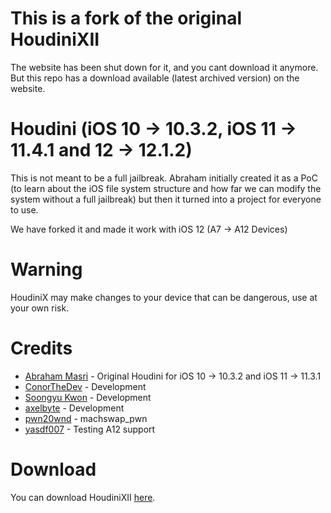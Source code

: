 # This is a fork of the original HoudiniXII
The website has been shut down for it, and you cant download it anymore. But this repo has a download available (latest archived version) on the website.


# Houdini (iOS 10 -> 10.3.2, iOS 11 -> 11.4.1 and 12 -> 12.1.2)
This is not meant to be a full jailbreak. Abraham initially created it as a PoC (to learn about the iOS file system structure and how far we can modify the system without a full jailbreak) but then it turned into a project for everyone to use.

We have forked it and made it work with iOS 12 (A7 -> A12 Devices)

# Warning
HoudiniX may make changes to your device that can be dangerous, use at your own risk.

# Credits
- [Abraham Masri](https://twitter.com/cheesecakeufo) - Original Houdini for iOS 10 -> 10.3.2 and iOS 11 -> 11.3.1
- [ConorTheDev](https://twitter.com/ConorTheDev) - Development
- [Soongyu Kwon](https://twitter.com/iospeterdev) - Development
- [axelbyte](https://twitter.com/axelbyte) - Development
- [pwn20wnd](https://twitter.com/pwn20wnd) - machswap_pwn
- [yasdf007](https://twitter.com/yasdf007) - Testing A12 support


# Download
You can download HoudiniXII [here](https://pages.github.com/).
